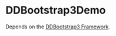 DDBootstrap3Demo
================
Depends on the [DDBootstrap3 Framework](https://github.com/AppWonder/DDBootstrap3).
